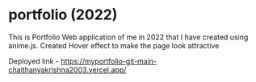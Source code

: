 # portfolio (2022)
This is Portfolio Web application of me in 2022 that I have created using anime.js. Created Hover effect to make the page look attractive

Deployed link - https://myportfolio-git-main-chaithanyakrishna2003.vercel.app/
